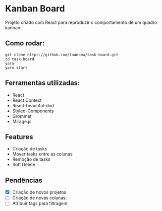 
# Kanban Board

Projeto criado com React para reproduzir o comportamento de um quadro kanban.


## Como rodar: 

    git clone https://github.com/luancma/task-board.git
    cd task-board
    yarn
    yarn start


## Ferramentas utilizadas: 

 - React 
 - React Context
 -  React-beautiful-dnd
 - Styled-Components
 - Grommet
 - Mirage.js


## Features
- Criação de tasks
 - Mover tasks entre as colunas
- Remoção de tasks
- Soft Delete

## Pendências
 - [X] Criação de novos projetos
 - [ ] Criação de novas colunas;
 - [ ] Atribuir tags para filtragem
